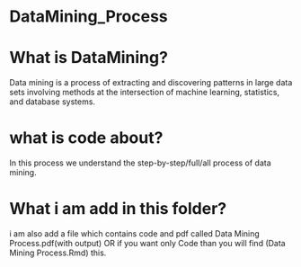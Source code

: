 # DataMining_Process

# What is DataMining?
Data mining is a process of extracting and discovering patterns in large data sets involving methods at the intersection of machine learning, statistics, and database systems.

# what is code about?
In this process we understand the step-by-step/full/all process of data mining.

# What i am add in this folder?
i am also add a file which contains code and pdf called Data Mining Process.pdf(with output) OR if you want only Code than you will find (Data Mining Process.Rmd) this.
